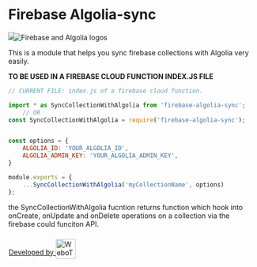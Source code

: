 # Firebase Algolia-sync
![](  =250x20 )
<img src="https://i.snipboard.io/Goj19x.jpg" alt="Firebase and Algolia logos" style="position: relative; left: -10px; margin-bottom: -30px"/>


This is a module that helps you sync firebase collections with Algolia very easily.

**TO BE USED IN A FIREBASE CLOUD FUNCTION INDEX.JS FILE**


```javascript
// CURRENT FILE: index.js of a firebase cloud function.

import * as SyncCollectionWithAlgolia from 'firebase-algolia-sync';
    // OR
const SyncCollectionWithAlgolia = require('firebase-algolia-sync');


const options = {
    ALGOLIA_ID: 'YOUR_ALGOLIA_ID',
    ALGOLIA_ADMIN_KEY: 'YOUR_ALGOLIA_ADMIN_KEY',
}

module.exports = {
    ...SyncCollectionWithAlgolia('myCollectionName', options)
};
```

the SyncCollectionWithAlgolia fucntion returns function which hook into onCreate, onUpdate and onDelete operations on a collection via the firebase could funciton API.

 <a href="http://webo-tech.com" style=" margin-left: 1px">
Developed by <img src="https://webo-tech.com/wp-content/uploads/2020/02/webo-logo.png" alt="WeboTech logo" height="40" style="position: relative; top: 8px;"/>
</a> 
